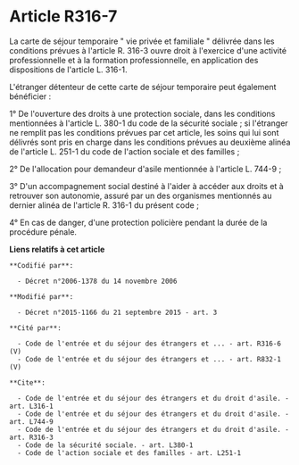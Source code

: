 # Article R316-7

La carte de séjour temporaire " vie privée et familiale " délivrée dans les conditions prévues à l'article R. 316-3 ouvre
droit à l'exercice d'une activité professionnelle et à la formation professionnelle, en application des dispositions de
l'article L. 316-1. 

L'étranger détenteur de cette carte de séjour temporaire peut également bénéficier : 

1° De l'ouverture des droits à une protection sociale, dans les conditions mentionnées à l'article L. 380-1 du code de la
sécurité sociale ; si l'étranger ne remplit pas les conditions prévues par cet article, les soins qui lui sont délivrés sont
pris en charge dans les conditions prévues au deuxième alinéa de l'article L. 251-1 du code de l'action sociale et des
familles ; 

2° De l'allocation pour demandeur d'asile mentionnée à l'article L. 744-9 ; 

3° D'un accompagnement social destiné à l'aider à accéder aux droits et à retrouver son autonomie, assuré par un des
organismes mentionnés au dernier alinéa de l'article R. 316-1 du présent code ; 

4° En cas de danger, d'une protection policière pendant la durée de la procédure pénale.

**Liens relatifs à cet article**

	**Codifié par**:

	  - Décret n°2006-1378 du 14 novembre 2006

	**Modifié par**:

	  - Décret n°2015-1166 du 21 septembre 2015 - art. 3

	**Cité par**:

	  - Code de l'entrée et du séjour des étrangers et ... - art. R316-6 (V)
	  - Code de l'entrée et du séjour des étrangers et ... - art. R832-1 (V)

	**Cite**:

	  - Code de l'entrée et du séjour des étrangers et du droit d'asile. - art. L316-1
	  - Code de l'entrée et du séjour des étrangers et du droit d'asile. - art. L744-9
	  - Code de l'entrée et du séjour des étrangers et du droit d'asile. - art. R316-3
	  - Code de la sécurité sociale. - art. L380-1
	  - Code de l'action sociale et des familles - art. L251-1
